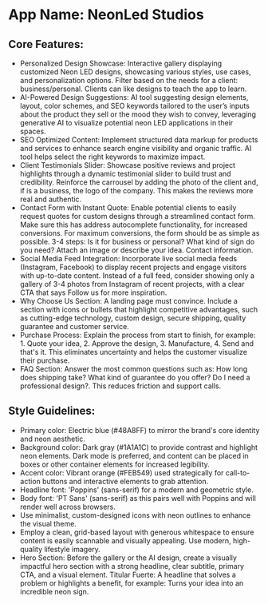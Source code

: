 # **App Name**: NeonLed Studios

## Core Features:

- Personalized Design Showcase: Interactive gallery displaying customized Neon LED designs, showcasing various styles, use cases, and personalization options. Filter based on the needs for a client: business/personal. Clients can like designs to teach the app to learn.
- AI-Powered Design Suggestions: AI tool suggesting design elements, layout, color schemes, and SEO keywords tailored to the user’s inputs about the product they sell or the mood they wish to convey, leveraging generative AI to visualize potential neon LED applications in their spaces.
- SEO Optimized Content: Implement structured data markup for products and services to enhance search engine visibility and organic traffic. AI tool helps select the right keywords to maximize impact.
- Client Testimonials Slider: Showcase positive reviews and project highlights through a dynamic testimonial slider to build trust and credibility. Reinforce the carrousel by adding the photo of the client and, if is a business, the logo of the company. This makes the reviews more real and authentic.
- Contact Form with Instant Quote: Enable potential clients to easily request quotes for custom designs through a streamlined contact form. Make sure this has address autocomplete functionality, for increased conversions. For maximum conversions, the form should be as simple as possible. 3-4 steps: Is it for business or personal? What kind of sign do you need? Attach an image or describe your idea. Contact information.
- Social Media Feed Integration: Incorporate live social media feeds (Instagram, Facebook) to display recent projects and engage visitors with up-to-date content. Instead of a full feed, consider showing only a gallery of 3-4 photos from Instagram of recent projects, with a clear CTA that says Follow us for more inspiration.
- Why Choose Us Section: A landing page must convince. Include a section with icons or bullets that highlight competitive advantages, such as cutting-edge technology, custom design, secure shipping, quality guarantee and customer service.
- Purchase Process: Explain the process from start to finish, for example: 1. Quote your idea, 2. Approve the design, 3. Manufacture, 4. Send and that's it. This eliminates uncertainty and helps the customer visualize their purchase.
- FAQ Section: Answer the most common questions such as: How long does shipping take? What kind of guarantee do you offer? Do I need a professional design?. This reduces friction and support calls.

## Style Guidelines:

- Primary color: Electric blue (#48A8FF) to mirror the brand's core identity and neon aesthetic.
- Background color: Dark gray (#1A1A1C) to provide contrast and highlight neon elements. Dark mode is preferred, and content can be placed in boxes or other container elements for increased legibility.
- Accent color: Vibrant orange (#FEB549) used strategically for call-to-action buttons and interactive elements to grab attention.
- Headline font: 'Poppins' (sans-serif) for a modern and geometric style.
- Body font: 'PT Sans' (sans-serif) as this pairs well with Poppins and will render well across browsers.
- Use minimalist, custom-designed icons with neon outlines to enhance the visual theme.
- Employ a clean, grid-based layout with generous whitespace to ensure content is easily scannable and visually appealing. Use modern, high-quality lifestyle imagery.
- Hero Section: Before the gallery or the AI design, create a visually impactful hero section with a strong headline, clear subtitle, primary CTA, and a visual element. Titular Fuerte: A headline that solves a problem or highlights a benefit, for example: Turns your idea into an incredible neon sign.